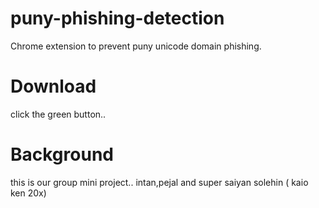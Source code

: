 # puny-phishing-detection
Chrome extension to prevent puny unicode domain phishing.

# Download
click the green button..

# Background
this is our group mini project.. intan,pejal and super saiyan solehin ( kaio ken 20x)
